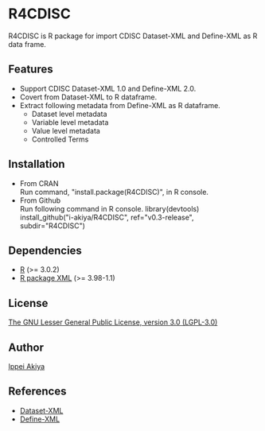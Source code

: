 # R4CDISC

R4CDISC is R package for import CDISC Dataset-XML and Define-XML as R data frame.

## Features
* Support CDISC Dataset-XML 1.0 and Define-XML 2.0.
* Covert from Dataset-XML to R dataframe.
* Extract following metadata from Define-XML as R dataframe.
  * Dataset level metadata
  * Variable level metadata
  * Value level metadata
  * Controlled Terms

## Installation
* From CRAN  
Run command, "install.package(R4CDISC)", in R console.
* From Github  
Run following command in R console.
library(devtools)  
install_github("i-akiya/R4CDISC", ref="v0.3-release", subdir="R4CDISC")

## Dependencies
* [R](http://cran.r-project.org/) (>= 3.0.2)
* [R package XML](http://cran.r-project.org/web/packages/XML/index.html) (>= 3.98-1.1)

## License
[The GNU Lesser General Public License, version 3.0 (LGPL-3.0)](http://opensource.org/licenses/lgpl-3.0.html)

## Author
 [Ippei Akiya](http://github.com/i-akiya) 

## References
* [Dataset-XML](http://www.cdisc.org/dataset-xml)
* [Define-XML](http://www.cdisc.org/define-xml)
